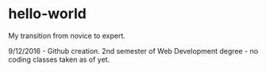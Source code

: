 # hello-world
My transition from novice to expert.

9/12/2016 - Github creation. 2nd semester of Web Development degree - no coding classes taken as of yet.
